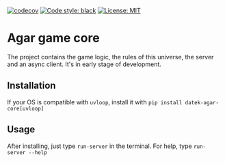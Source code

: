 [![codecov](https://codecov.io/gh/DAtek/datek-agar-core/graph/badge.svg?token=YYOA2LGHS2)](https://codecov.io/gh/DAtek/datek-agar-core)
<a href="https://github.com/psf/black"><img alt="Code style: black" src="https://img.shields.io/badge/code%20style-black-000000.svg"></a>
<a href="https://github.com/psf/black/blob/main/LICENSE"><img alt="License: MIT" src="https://black.readthedocs.io/en/stable/_static/license.svg"></a>

# Agar game core

The project contains the game logic, the rules of this universe, the server and an async client.
It's in early stage of development.


## Installation
If your OS is compatible with `uvloop`, install it with `pip install datek-agar-core[uvloop]`


## Usage
After installing, just type `run-server` in the terminal.
For help, type `run-server --help`
